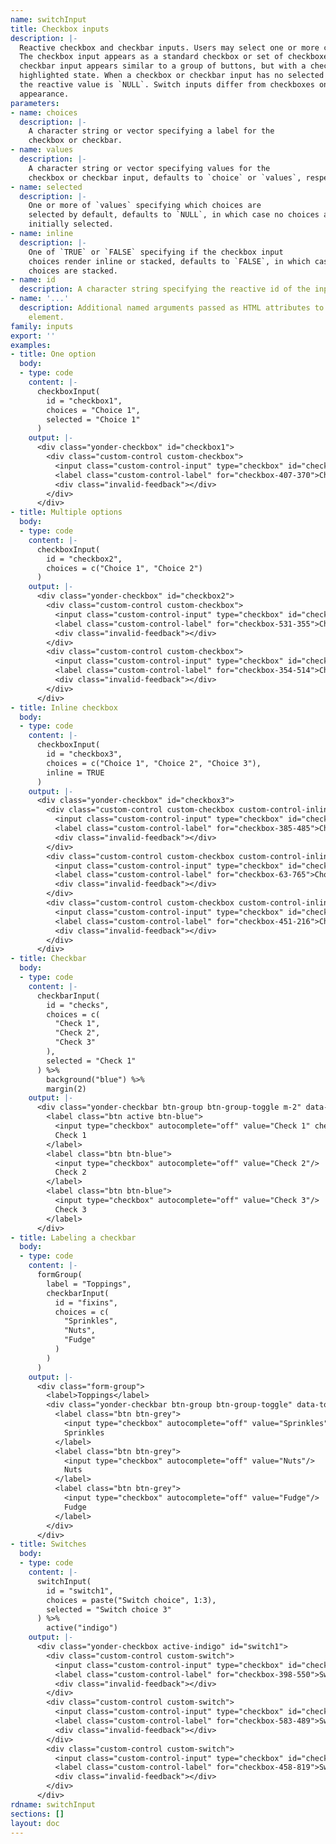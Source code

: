 ```yaml
---
name: switchInput
title: Checkbox inputs
description: |-
  Reactive checkbox and checkbar inputs. Users may select one or more choices.
  The checkbox input appears as a standard checkbox or set of checkboxes. The
  checkbar input appears similar to a group of buttons, but with a checked or
  highlighted state. When a checkbox or checkbar input has no selected choices
  the reactive value is `NULL`. Switch inputs differ from checkboxes only in
  appearance.
parameters:
- name: choices
  description: |-
    A character string or vector specifying a label for the
    checkbox or checkbar.
- name: values
  description: |-
    A character string or vector specifying values for the
    checkbox or checkbar input, defaults to `choice` or `values`, respectively.
- name: selected
  description: |-
    One or more of `values` specifying which choices are
    selected by default, defaults to `NULL`, in which case no choices are
    initially selected.
- name: inline
  description: |-
    One of `TRUE` or `FALSE` specifying if the checkbox input
    choices render inline or stacked, defaults to `FALSE`, in which case the
    choices are stacked.
- name: id
  description: A character string specifying the reactive id of the input.
- name: '...'
  description: Additional named arguments passed as HTML attributes to the parent
    element.
family: inputs
export: ''
examples:
- title: One option
  body:
  - type: code
    content: |-
      checkboxInput(
        id = "checkbox1",
        choices = "Choice 1",
        selected = "Choice 1"
      )
    output: |-
      <div class="yonder-checkbox" id="checkbox1">
        <div class="custom-control custom-checkbox">
          <input class="custom-control-input" type="checkbox" id="checkbox-407-370" name="checkbox1" value="Choice 1" checked/>
          <label class="custom-control-label" for="checkbox-407-370">Choice 1</label>
          <div class="invalid-feedback"></div>
        </div>
      </div>
- title: Multiple options
  body:
  - type: code
    content: |-
      checkboxInput(
        id = "checkbox2",
        choices = c("Choice 1", "Choice 2")
      )
    output: |-
      <div class="yonder-checkbox" id="checkbox2">
        <div class="custom-control custom-checkbox">
          <input class="custom-control-input" type="checkbox" id="checkbox-531-355" name="checkbox2" value="Choice 1"/>
          <label class="custom-control-label" for="checkbox-531-355">Choice 1</label>
          <div class="invalid-feedback"></div>
        </div>
        <div class="custom-control custom-checkbox">
          <input class="custom-control-input" type="checkbox" id="checkbox-354-514" name="checkbox2" value="Choice 2"/>
          <label class="custom-control-label" for="checkbox-354-514">Choice 2</label>
          <div class="invalid-feedback"></div>
        </div>
      </div>
- title: Inline checkbox
  body:
  - type: code
    content: |-
      checkboxInput(
        id = "checkbox3",
        choices = c("Choice 1", "Choice 2", "Choice 3"),
        inline = TRUE
      )
    output: |-
      <div class="yonder-checkbox" id="checkbox3">
        <div class="custom-control custom-checkbox custom-control-inline">
          <input class="custom-control-input" type="checkbox" id="checkbox-385-485" name="checkbox3" value="Choice 1"/>
          <label class="custom-control-label" for="checkbox-385-485">Choice 1</label>
          <div class="invalid-feedback"></div>
        </div>
        <div class="custom-control custom-checkbox custom-control-inline">
          <input class="custom-control-input" type="checkbox" id="checkbox-63-765" name="checkbox3" value="Choice 2"/>
          <label class="custom-control-label" for="checkbox-63-765">Choice 2</label>
          <div class="invalid-feedback"></div>
        </div>
        <div class="custom-control custom-checkbox custom-control-inline">
          <input class="custom-control-input" type="checkbox" id="checkbox-451-216" name="checkbox3" value="Choice 3"/>
          <label class="custom-control-label" for="checkbox-451-216">Choice 3</label>
          <div class="invalid-feedback"></div>
        </div>
      </div>
- title: Checkbar
  body:
  - type: code
    content: |-
      checkbarInput(
        id = "checks",
        choices = c(
          "Check 1",
          "Check 2",
          "Check 3"
        ),
        selected = "Check 1"
      ) %>%
        background("blue") %>%
        margin(2)
    output: |-
      <div class="yonder-checkbar btn-group btn-group-toggle m-2" data-toggle="buttons" id="checks">
        <label class="btn active btn-blue">
          <input type="checkbox" autocomplete="off" value="Check 1" checked/>
          Check 1
        </label>
        <label class="btn btn-blue">
          <input type="checkbox" autocomplete="off" value="Check 2"/>
          Check 2
        </label>
        <label class="btn btn-blue">
          <input type="checkbox" autocomplete="off" value="Check 3"/>
          Check 3
        </label>
      </div>
- title: Labeling a checkbar
  body:
  - type: code
    content: |-
      formGroup(
        label = "Toppings",
        checkbarInput(
          id = "fixins",
          choices = c(
            "Sprinkles",
            "Nuts",
            "Fudge"
          )
        )
      )
    output: |-
      <div class="form-group">
        <label>Toppings</label>
        <div class="yonder-checkbar btn-group btn-group-toggle" data-toggle="buttons" id="fixins">
          <label class="btn btn-grey">
            <input type="checkbox" autocomplete="off" value="Sprinkles"/>
            Sprinkles
          </label>
          <label class="btn btn-grey">
            <input type="checkbox" autocomplete="off" value="Nuts"/>
            Nuts
          </label>
          <label class="btn btn-grey">
            <input type="checkbox" autocomplete="off" value="Fudge"/>
            Fudge
          </label>
        </div>
      </div>
- title: Switches
  body:
  - type: code
    content: |-
      switchInput(
        id = "switch1",
        choices = paste("Switch choice", 1:3),
        selected = "Switch choice 3"
      ) %>%
        active("indigo")
    output: |-
      <div class="yonder-checkbox active-indigo" id="switch1">
        <div class="custom-control custom-switch">
          <input class="custom-control-input" type="checkbox" id="checkbox-398-550" name="switch1" value="Switch choice 1"/>
          <label class="custom-control-label" for="checkbox-398-550">Switch choice 1</label>
          <div class="invalid-feedback"></div>
        </div>
        <div class="custom-control custom-switch">
          <input class="custom-control-input" type="checkbox" id="checkbox-583-489" name="switch1" value="Switch choice 2"/>
          <label class="custom-control-label" for="checkbox-583-489">Switch choice 2</label>
          <div class="invalid-feedback"></div>
        </div>
        <div class="custom-control custom-switch">
          <input class="custom-control-input" type="checkbox" id="checkbox-458-819" name="switch1" value="Switch choice 3" checked/>
          <label class="custom-control-label" for="checkbox-458-819">Switch choice 3</label>
          <div class="invalid-feedback"></div>
        </div>
      </div>
rdname: switchInput
sections: []
layout: doc
---
```

